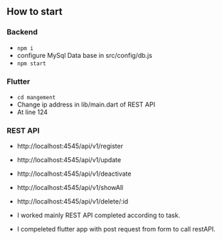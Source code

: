 ## How to start 

### Backend 
- `npm i`
- configure MySql Data base in src/config/db.js 
- `npm start`

### Flutter 

- `cd mangement`
- Change ip address in lib/main.dart of REST API
- At line 124

### REST API

- http://localhost:4545/api/v1/register
- http://localhost:4545/api/v1/update
- http://localhost:4545/api/v1/deactivate
- http://localhost:4545/api/v1/showAll
- http://localhost:4545/api/v1/delete/:id

- I worked mainly REST API completed according to task.
- I compeleted flutter app with post request from form to call restAPI.
